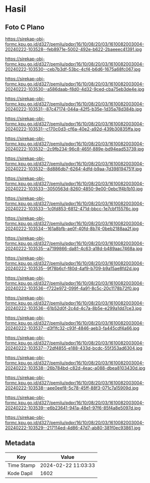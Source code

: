 # Hasil

## Foto C Plano

https://sirekap-obj-formc.kpu.go.id/d327/pemilu/pdpr/16/10/08/20/03/1610082003004-20240222-103528--feb8971e-5002-492e-b622-2baeeec41391.jpg

https://sirekap-obj-formc.kpu.go.id/d327/pemilu/pdpr/16/10/08/20/03/1610082003004-20240222-103530--ceb7b3df-53bc-4cf4-b6d6-1675a68fc067.jpg

https://sirekap-obj-formc.kpu.go.id/d327/pemilu/pdpr/16/10/08/20/03/1610082003004-20240222-103530--a586daab-f8d0-4d32-9ced-cba75eb3de4e.jpg

https://sirekap-obj-formc.kpu.go.id/d327/pemilu/pdpr/16/10/08/20/03/1610082003004-20240222-103531--87c47174-044a-42f5-b35e-1d35a78d384b.jpg

https://sirekap-obj-formc.kpu.go.id/d327/pemilu/pdpr/16/10/08/20/03/1610082003004-20240222-103531--c170c0d3-cf6a-40e2-a92d-439b30835ffa.jpg

https://sirekap-obj-formc.kpu.go.id/d327/pemilu/pdpr/16/10/08/20/03/1610082003004-20240222-103532--2c9fb234-96c8-465f-889e-bd94ead53739.jpg

https://sirekap-obj-formc.kpu.go.id/d327/pemilu/pdpr/16/10/08/20/03/1610082003004-20240222-103532--8d886db7-6264-4dfd-b9aa-7d398194751f.jpg

https://sirekap-obj-formc.kpu.go.id/d327/pemilu/pdpr/16/10/08/20/03/1610082003004-20240222-103533--3050563d-8260-4850-9e00-0ebc1f4b1b10.jpg

https://sirekap-obj-formc.kpu.go.id/d327/pemilu/pdpr/16/10/08/20/03/1610082003004-20240222-103533--1c0fd853-6812-471d-bbcc-1e7cbf15576c.jpg

https://sirekap-obj-formc.kpu.go.id/d327/pemilu/pdpr/16/10/08/20/03/1610082003004-20240222-103534--161a8bfb-ae0f-40fd-8b74-0beb2188aa2f.jpg

https://sirekap-obj-formc.kpu.go.id/d327/pemilu/pdpr/16/10/08/20/03/1610082003004-20240222-103535--a7199866-da81-4c63-a18d-b489aac7468a.jpg

https://sirekap-obj-formc.kpu.go.id/d327/pemilu/pdpr/16/10/08/20/03/1610082003004-20240222-103535--9f78b6cf-f80d-4af9-b709-b9a15ae8fd2d.jpg

https://sirekap-obj-formc.kpu.go.id/d327/pemilu/pdpr/16/10/08/20/03/1610082003004-20240222-103536--f722e972-099f-4a91-8c5c-20c1178b72f0.jpg

https://sirekap-obj-formc.kpu.go.id/d327/pemilu/pdpr/16/10/08/20/03/1610082003004-20240222-103536--61b52d0f-2c4d-4c7a-8b5e-e299a1dd7ce3.jpg

https://sirekap-obj-formc.kpu.go.id/d327/pemilu/pdpr/16/10/08/20/03/1610082003004-20240222-103537--d3f1fc32-c93f-4846-aeb3-fa445cdf4a66.jpg

https://sirekap-obj-formc.kpu.go.id/d327/pemilu/pdpr/16/10/08/20/03/1610082003004-20240222-103537--72df4855-e188-433d-bcdc-55f353ad6304.jpg

https://sirekap-obj-formc.kpu.go.id/d327/pemilu/pdpr/16/10/08/20/03/1610082003004-20240222-103538--26b784bd-c82d-4eac-a088-dbea8103430d.jpg

https://sirekap-obj-formc.kpu.go.id/d327/pemilu/pdpr/16/10/08/20/03/1610082003004-20240222-103538--aee0eef8-5c78-45ff-88f3-071c7a15909d.jpg

https://sirekap-obj-formc.kpu.go.id/d327/pemilu/pdpr/16/10/08/20/03/1610082003004-20240222-103539--e6b23641-941a-48e1-97f6-85f4a8e5097d.jpg

https://sirekap-obj-formc.kpu.go.id/d327/pemilu/pdpr/16/10/08/20/03/1610082003004-20240222-103529--217114ed-4d86-47d7-ab80-381f0ec93861.jpg


## Metadata

| Key        | Value               |
| ---------- | ------------------- |
| Time Stamp | 2024-02-22 11:03:33 |
| Kode Dapil | 1602                |



